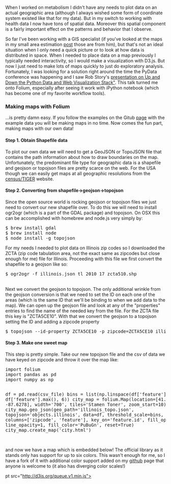 <!-- 
.. title: Make maps like a boss
.. slug: make-maps-like-a-boss
.. date: 2014-05-17 08:05:40 UTC-05:00
.. tags: 
.. category: 
.. link: 
.. description: 
.. type: text
-->

<p>
When I worked on metabolism I didn't have any needs to plot data on an actual geographic area (although I always wished some form of coordinate system existed like that for my data). But in my switch to working with health data I now have tons of spatial data. Moreover this spatial component is a fairly important effect on the patterns and behavior that I observe. 
</p>

<!-- TEASER_END -->

<p>
So far I've been working with a GIS specialist (if you've looked at the maps in my small area estimation <a href="http://npcompleteheart.com/post/ever-wanted-to-estimate-small-area-effects-in-heal/">post</a> those are from him), but that's not an ideal situation when I only need a quick picture or to look at how data is distributed in space. When I needed to place data on a map previously I typically needed interactivity, so I would make a visualization with D3.js. But now I just need to make lots of maps quickly to just do exploratory analysis. Fortunately, I was looking for a solution right around the time the PyData conference was happening and I saw Rob Story's <a href="https://speakerdeck.com/wrobstory/up-and-down-the-python-data-and-web-visualization-stack">presentation on  <a href="http://nbviewer.ipython.org/gist/wrobstory/1eb8cb704a52d18b9ee8/Up%20and%20Down%20PyData%202014.ipynb">Up and Down the Python Data and Web Visualization Stack"</a>. This talk turned me onto Folium, especially after seeing it work with iPython notebook (which has become one of my favorite workflow tools).
</p>

<h3>Making maps with Folium</h3>
<p>
...is pretty damn easy. If you follow the examples on the Gitub <a href="https://github.com/wrobstory/folium">page</a> with the example data you will be making maps in no time. Now comes the fun part, making maps with our own data!
</p>

<h4>Step 1. Obtain Shapefile data</h4>
<p>
To plot our own data we will need to get a GeoJSON or TopoJSON file that contains the path information about how to draw boundaries on the map. Unfortunately, the predominant file type for geographic data is a shapefile and geojson or topojson files are pretty scarce on the web. For the USA though we can easily get maps at all geographic resolutions from the <a href="http://www.census.gov/geo/maps-data/data/tiger-line.html">census/TIGER</a> website.
</p>

<h4>Step 2. Converting from shapefile->geojson->topojson</h4>
<p>
Since the open source world is rocking geojson or topojson files we just need to convert our new shapefile over. To do this we will need to install ogr2ogr (which is a part of the GDAL package) and topojson. On OSX this can be accomplished with homebrew and node.js very simply by:
<br/>
<pre>
$ brew install gdal
$ brew install node
$ node install -g topojson
</pre>
</p>

<p>
For my needs I needed to plot data on Illinois zip codes so I downloaded the ZCTA (zip code tabulation area, not the exact same as zipcodes but close enough for me) file for Illinois. Proceeding with this file we first convert the shapefile to a geojson like so:
<br/>
<pre>
$ ogr2ogr -f illinois.json tl_2010_17_zcta510.shp
</pre>
<br/>
Next we convert the geojson to topojson. The only additional wrinkle from the geojson conversion is that we need to set the ID on each one of the areas (which is the same ID that we'll be binding to when we add data to the map). We can open up the geojson file and look at any of the "properties" entries to find the name of the needed key from the file. For the ZCTA file this key is "ZCTA5CE10". With that we convert the geojson to a topojson setting the ID and adding a zipcode property
<br/>
<pre>
$ topojson --id-property ZCTA5CE10 -p zipcode=ZCTA5CE10 illinois.json -o illinois_topo.json
</pre>
</p>

<h4>Step 3. Make one sweet map</h4>
This step is pretty simple. Take our new topojson file and the csv of data we have keyed on zipcode and throw it over the map like:
<br/>
<pre>
import folium
import pandas as pd
import numpy as np

df = pd.read(csv_file)
bins = list(np.linspace(df['feature'].min(), df['feature'].max(), 6))
city_map = folium.Map(location=[41.8819, -87.6278], width='700', tiles='Stamen Toner',  zoom_start=10)
city_map.geo_json(geo_path='illinois_topo.json', topojson='objects.illinois',
                             data=df, 
                             threshold_scale=bins,
                             columns=['zipcode', 'feature'], 
                             key_on='feature.id',
                             fill_opacity=1, 
                             line_opacity=1,
                             fill_color='PuBuGn',
                             reset=True)
city_map.create_map('city.html')
</pre>
<br/>
and now we have a map which is embedded below!  The official library as it stands only has support for up to six colors. This wasn't enough for me, so I have a fork of it with additional color support added on my <a href="https://github.com/adamrpah/folium">github</a> page that anyone is welcome to (it also has diverging color scales!)
<p>

pt src="http://d3js.org/queue.v1.min.js"></script>
<script src="http://cdn.leafletjs.com/leaflet-0.7/leaflet.js"></script>
<script src="http://d3js.org/topojson.v1.min.js"></script>
<link rel="stylesheet" href="http://cdn.leafletjs.com/leaflet-0.7/leaflet.css" />

   <style>

      .legend {
          padding: 0px 0px;
          font: 10px sans-serif;
          background: white;
          background: rgba(255,255,255,0.8);
          box-shadow: 0 0 15px rgba(0,0,0,0.2);
          border-radius: 5px;
      }   

      .key path {
        display: none;
      }   

   </style>

<div id="map" style="width: 700px; height: 500px"></div>

   <script>

      queue()
          .defer(d3.json, "/media/d3-files/asthma.json")
          .defer(d3.json, "/media/d3-files/topo_illinois.json")
          .await(makeMap)

      function makeMap(error, data_1, tjson_1) {
          
          topo_1 = topojson.feature(tjson_1, tjson_1.objects.illinois);
          

          

          function matchKey(datapoint, key_variable){
              if (typeof key_variable[0][datapoint] === 'undefined') {
                  return null;
              }
              else {
                  return parseFloat(key_variable[0][datapoint]);
              };
          };

          
          var color = d3.scale.threshold()
              .domain([0.0, 89.743589743589737, 179.48717948717947, 269.23076923076923, 358.97435897435895, 448.71794871794867, 538.46153846153845, 628.20512820512818, 717.9487179487179, 807.69230769230762, 897.43589743589735, 987.17948717948707, 1076.9230769230769, 1166.6666666666665, 1256.4102564102564, 1346.153846153846, 1435.8974358974358, 1525.6410256410256, 1615.3846153846152, 1705.1282051282051, 1794.8717948717947, 1884.6153846153845, 1974.3589743589741, 2064.102564102564, 2153.8461538461538, 2243.5897435897436, 2333.333333333333, 2423.0769230769229, 2512.8205128205127, 2602.5641025641025, 2692.3076923076919, 2782.0512820512818, 2871.7948717948716, 2961.5384615384614, 3051.2820512820513, 3141.0256410256407, 3230.7692307692305, 3320.5128205128203, 3410.2564102564102, 3500.0])
              .range(['#f6eff7', '#f0eaf4', '#eae5f1', '#e4e1ef', '#dedcec', '#d8d7e9', '#d2d3e7', '#cccfe5', '#c6cce3', '#bfc9e1', '#b9c6e0', '#b2c3de', '#acc0dc', '#a6bddb', '#9cb9d9', '#92b6d7', '#88b3d5', '#7fb0d3', '#75add1', '#6baacf', '#63a7cd', '#5ba3cb', '#549fc9', '#4c9bc6', '#4597c4', '#3d93c2', '#3690c0', '#2e8db7', '#268baf', '#1e89a7', '#16869e', '#0e8496', '#06828e', '#017e85', '#017a7c', '#017573', '#01716a', '#016c61', '#016858', '#016450']);
          

          var map = L.map('map').setView([41.8819, -87.6278], 10);

          L.tileLayer('http://{s}.tile.stamen.com/toner/{z}/{x}/{y}.jpg', {
              maxZoom: 18,
              attribution: 'Map tiles by <a href="http://stamen.com">Stamen Design</a>, under <a href="http://creativecommons.org/licenses/by/3.0">CC BY 3.0</a>. Data by <a href="http://openstreetmap.org">OpenStreetMap</a>, under <a href="http://creativecommons.org/licenses/by-sa/3.0">CC BY SA</a>.'
          }).addTo(map);

          

          

          

          

          
          function style_1(feature) {
    return {
        fillColor: color(matchKey(feature.id, data_1)),
        weight: 1,
        opacity: 1,
        color: 'black',
        fillOpacity: 1
    };
}
          

          
          gJson_layer_1 = L.geoJson(topo_1, {style: style_1}).addTo(map)
          

          
              var legend = L.control({position: 'topright'});

    legend.onAdd = function (map) {var div = L.DomUtil.create('div', 'legend'); return div};

    legend.addTo(map);

    var x = d3.scale.linear()
    .domain([0, 3850])
    .range([0, 400]);

    var xAxis = d3.svg.axis()
        .scale(x)
        .orient("top")
        .tickSize(1)
        .tickValues([0.0, '', '', '', 358.97435897435895, '', '', '', 717.9487179487179, '', '', '', 1076.9230769230769, '', '', '', 1435.8974358974358, '', '', '', 1794.8717948717947, '', '', '', 2153.8461538461538, '', '', '', 2512.8205128205127, '', '', '', 2871.7948717948716, '', '', '', 3230.7692307692305, '', '', '']);

    var svg = d3.select(".legend.leaflet-control").append("svg")
        .attr("id", 'legend')
        .attr("width", 450)
        .attr("height", 40);

    var g = svg.append("g")
        .attr("class", "key")
        .attr("transform", "translate(25,16)");

    g.selectAll("rect")
        .data(color.range().map(function(d, i) {
          return {
            x0: i ? x(color.domain()[i - 1]) : x.range()[0],
            x1: i < color.domain().length ? x(color.domain()[i]) : x.range()[1],
            z: d
          };
        }))
      .enter().append("rect")
        .attr("height", 10)
        .attr("x", function(d) { return d.x0; })
        .attr("width", function(d) { return d.x1 - d.x0; })
        .style("fill", function(d) { return d.z; });

    g.call(xAxis).append("text")
        .attr("class", "caption")
        .attr("y", 21)
        .text('Number of Asthma Cases, 2006-2012');
          

      };

</script>
